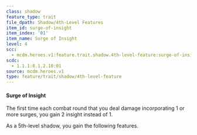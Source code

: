 ```yaml
---
class: shadow
feature_type: trait
file_dpath: Shadow/4th-Level Features
item_id: surge-of-insight
item_index: '01'
item_name: Surge of Insight
level: 4
scc:
  - mcdm.heroes.v1:feature.trait.shadow.4th-level-feature:surge-of-insight
scdc:
  - 1.1.1:8.1.2.10:01
source: mcdm.heroes.v1
type: feature/trait/shadow/4th-level-feature
---
```


#### Surge of Insight

The first time each combat round that you deal damage incorporating 1 or more surges, you gain 2 insight instead of 1.

As a 5th-level shadow, you gain the following features.
